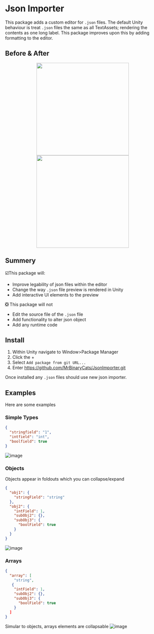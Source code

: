 # Json Importer
This package adds a custom editor for `.json` files. The default Unity behaviour is treat `.json` files the same as all TextAssets; rendering the contents as one long label. This package improves upon this by adding formatting to the editor.

## Before & After
<p align="center">
<img src="https://user-images.githubusercontent.com/85991229/138490047-97ee38d3-856e-4a0f-a601-6ae7820cd057.png" width="300" align="center" /><img src="https://user-images.githubusercontent.com/85991229/138490139-31a9819b-d96f-4bc3-b035-12d8927b352d.png" width="300"  align="center" />
</p>

## Summery
☑️This package will:
- Improve legability of json files within the editor
- Change the way `.json` file preview is rendered in Unity
- Add interactive UI elements to the preview


❎ This package will not
- Edit the source file of the `.json` file
- Add functionality to alter json object
- Add any runtime code

## Install
1. Within Unity navigate to Window>Package Manager
2. Click the +
3. Select `Add package from git URL...`
4. Enter https://github.com/MrBinaryCats/JsonImporter.git

Once installed any `.json` files should use new json importer.

## Examples
Here are some examples
### Simple Types
```json
{
  "stringfield": "1",
  "intfield": "int",
  "boolfield": true
}
```
![image](https://user-images.githubusercontent.com/85991229/138494034-b29b63fc-d7e1-4645-96e6-9ba4221ca57d.png)

### Objects
Objects appear in foldouts which you can collapse/expand 
```json
{
  "obj1": {
    "stringField": "string"
  },
  "obj2": {
    "intField": 1,
    "subObj2": {},
    "subObj3": {
      "boolField": true
    }
  }
}
```
![image](https://user-images.githubusercontent.com/85991229/138493552-650258d4-44ec-4f57-b9d5-fe5fcfd66f6d.png)

### Arrays
```json
{
  "array": [
    "string",
   {
    "intField": 1,
    "subObj2": {},
    "subObj3": {
      "boolField": true
    }
  ]
}
```
Simular to objects, arrays elements are collapsable
![image](https://user-images.githubusercontent.com/85991229/138493195-04373e4b-d949-4b08-a45d-72dd87fd39f4.png)

